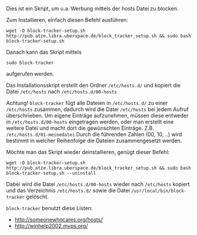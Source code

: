 Dies ist ein Skript, um u.a. Werbung mittels der hosts Datei zu blocken.

Zum Installieren, einfach diesen Befehl ausführen:
```
wget -O block-tracker-setup.sh http://pub.atze.libra.uberspace.de/block_tracker_setup.sh && sudo bash block-tracker-setup.sh
```

Danach kann das Skript mittels
```
sudo block-tracker 
```
aufgerufen werden.

Das Installationsskript erstellt den Ordner `/etc/hosts.d/` und kopiert die Datei `/etc/hosts` nach `/etc/hosts.d/00-hosts`

Achtung! `block-tracker` fügt alle Dateien in `/etc/hosts.d/` zu einer `/etc/hosts`
zusammen, dadurch wird die Datei `/etc/hosts` bei jedem Aufruf überschrieben. 
Um eigene Einträge aufzunehmen, müssen diese entweder in `/etc/hosts.d/00-hosts`
eingetragen werden, oder man erstellt eine weitere Datei und macht
dort die gewünschten Einträge. Z.B. `/etc/hosts.d/01-meinedatei`
Durch die führenden Zahlen (00, 10, ..) wird bestimmt in welcher Reihenfolge
die Dateien zusammengesetzt werden.

Möchte man das Skript wieder deinstallieren, genügt dieser Befehl:
```
wget -O block-tracker-setup.sh http://pub.atze.libra.uberspace.de/block_tracker_setup.sh && sudo bash block-tracker-setup.sh --uninstall
```
Dabei wird die Datei `/etc/hosts.d/00-hosts` wieder nach `/etc/hosts` kopiert und das Verzeichnis `/etc/hosts.d/` sowie die Datei `/usr/local/bin/block-tracker` gelöscht.

`block-tracker` benutzt diese Listen:
* http://someonewhocares.org/hosts/
* http://winhelp2002.mvps.org/
